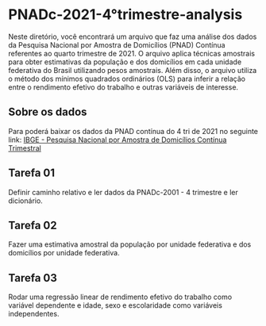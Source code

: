 # PNADc-2021-4°trimestre-analysis

Neste diretório, você encontrará um arquivo que faz uma análise dos dados da Pesquisa Nacional por Amostra de Domicílios (PNAD) Contínua referentes ao quarto trimestre de 2021. O arquivo aplica técnicas amostrais para obter estimativas da população e dos domicílios em cada unidade federativa do Brasil utilizando pesos amostrais. Além disso, o arquivo utiliza o método dos mínimos quadrados ordinários (OLS) para inferir a relação entre o rendimento efetivo do trabalho e outras variáveis de interesse.

## Sobre os dados
Para poderá baixar os dados da PNAD contínua do 4 tri de 2021 no seguinte link: [IBGE - Pesquisa Nacional por Amostra de Domicílios Contínua Trimestral](https://www.ibge.gov.br/estatisticas/sociais/trabalho/9173-pesquisa-nacional-por-amostra-de-domicilios-continua-trimestral.html?edicao=20653&t=downloads)

## Tarefa 01 
Definir caminho relativo e ler dados da PNADc-2001 - 4 trimestre e ler dicionário.

## Tarefa 02
Fazer uma estimativa amostral da população por unidade federativa e dos domicílios por unidade federativa.

## Tarefa 03
Rodar uma regressão linear de rendimento efetivo do trabalho como variável dependente e idade, sexo e escolaridade como variáveis independentes.



